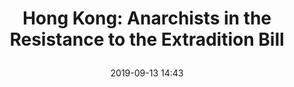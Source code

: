 ---
layout: webmention-like
title: >
  Hong Kong: Anarchists in the Resistance to the Extradition Bill
target: https://crimethinc.com/2019/06/22/hong-kong-anarchists-in-the-resistance-to-the-extradition-bill-an-interview
date: 2019-09-13 14:43
tags: [webmentions]
generator: app.getpocket.com
hidden: true
---